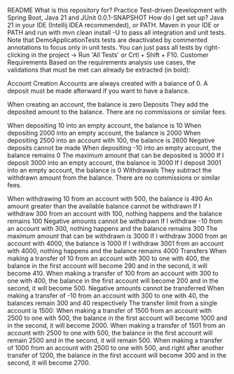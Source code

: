 README
What is this repository for?
Practice Test-driven Development with Spring Boot, Java 21 and JUnit
0.0.1-SNAPSHOT
How do I get set up?
Java 21 in your IDE (Intellij IDEA recommended), or PATH.
Maven in your IDE or PATH and run with mvn clean install -U to pass all integration and unit tests. Note that DemoApplicationTests tests are deactivated by commented annotations to focus only in unit tests.
You can just pass all tests by right-clicking in the project -> Run 'All Tests' or Crtl + Shift + F10.
Customer Requirements
Based on the requirements analysis use cases, the validations that must be met can already be extracted (in bold):

Account Creation
Accounts are always created with a balance of 0. A deposit must be made afterward if you want to have a balance.

When creating an account, the balance is zero
Deposits
They add the deposited amount to the balance. There are no commissions or similar fees.

When depositing 10 into an empty account, the balance is 10
When depositing 2000 into an empty account, the balance is 2000
When depositing 2500 into an account with 100, the balance is 2600
Negative deposits cannot be made
When depositing -10 into an empty account, the balance remains 0
The maximum amount that can be deposited is 3000
If I deposit 3000 into an empty account, the balance is 3000
If I deposit 3001 into an empty account, the balance is 0
Withdrawals
They subtract the withdrawn amount from the balance. There are no commissions or similar fees.

When withdrawing 10 from an account with 500, the balance is 490
An amount greater than the available balance cannot be withdrawn
If I withdraw 300 from an account with 100, nothing happens and the balance remains 100
Negative amounts cannot be withdrawn
If I withdraw -10 from an account with 300, nothing happens and the balance remains 300
The maximum amount that can be withdrawn is 3000
If I withdraw 3000 from an account with 4000, the balance is 1000
If I withdraw 3001 from an account with 4000, nothing happens and the balance remains 4000
Transfers
When making a transfer of 10 from an account with 300 to one with 400, the balance in the first account will become 290 and in the second, it will become 410.
When making a transfer of 100 from an account with 300 to one with 400, the balance in the first account will become 200 and in the second, it will become 500.
Negative amounts cannot be transferred
When making a transfer of -10 from an account with 300 to one with 40, the balances remain 300 and 40 respectively
The transfer limit from a single account is 1500:
When making a transfer of 1500 from an account with 2500 to one with 500, the balance in the first account will become 1000 and in the second, it will become 2000.
When making a transfer of 1501 from an account with 2500 to one with 500, the balance in the first account will remain 2500 and in the second, it will remain 500.
When making a transfer of 1000 from an account with 2500 to one with 500, and right after another transfer of 1200, the balance in the first account will become 300 and in the second, it will become 2700.
